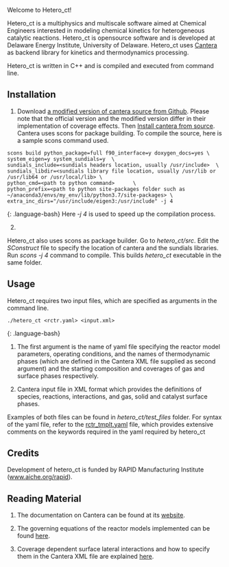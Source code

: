 Welcome to Hetero_ct!  

Hetero_ct is a multiphysics and multiscale software aimed at Chemical Engineers interested in 
modeling chemical kinetics for heterogeneous catalytic reactions. Hetero_ct is opensource software 
and is developed at Delaware Energy Institute, University of Delaware. Hetero_ct uses 
[Cantera](http://www.cantera.org) as backend library for kinetics and thermodynamics processing.

Hetero_ct is written in C++ and is compiled and executed from command line. 

## Installation

1. Download [a modified version of cantera source from Github](https://github.com/mbkumar/cantera/tree/hetero_ct).
Please note that the official version and the modified version differ in their implementation of coverage effects.
Then [Install cantera from source](https://cantera.org/install/compiling-install.html). 
Cantera uses scons for package building. To compile the source, here is a sample scons command used.
~~~
scons build python_package=full f90_interface=y doxygen_docs=yes \
system_eigen=y system_sundials=y  \
sundials_include=<sundials headers location, usually /usr/include>  \
sundials_libdir=<sundials library file location, usually /usr/lib or /usr/lib64 or /usr/local/lib> \
python_cmd=<path to python command>      \
python_prefix=<path to python site-packages folder such as ~/anaconda3/envs/my_env/lib/python3.7/site-packages> \
extra_inc_dirs="/usr/include/eigen3:/usr/include" -j 4 
~~~
{: .language-bash}
Here *-j 4* is used to speed up the compilation process.

2.
Hetero_ct also uses scons as package builder. Go to *hetero_ct/src*. Edit the *SConstruct* file to specify the
location of cantera and the sundials libraries.
Run *scons -j 4* command to compile. This builds *hetero_ct* executable in the same folder.

## Usage

Hetero_ct requires two input files, which are specified as arguments in the command line. 
~~~
./hetero_ct <rctr.yaml> <input.xml>
~~~
{: .language-bash}

1. The first argument is the name of yaml file specifying the reactor model parameters, operating conditions, and the names of 
thermodynamic phases (which are defined in the Cantera XML file supplied as second argument) and the 
starting composition and coverages of gas and surface phases respectively.

2. Cantera input file in XML format which provides the definitions of species, reactions, interactions, and 
gas, solid and  catalyst surface phases.

Examples of both files can be found in *hetero_ct/test_files* folder. For syntax of the yaml file, refer to the
[rctr_tmplt.yaml](../test_files/rctr_tmplt.yaml) file, which provides extensive comments on the keywords required in the yaml required by hetero_ct

## Credits
 Development of hetero_ct is funded by 
RAPID Manufacturing Institute (www.aiche.org/rapid).


## Reading Material

1. The documentation on Cantera can be found at its [website](http://www.cantera.org).

2. The governing equations of the  reactor models implemented can be found [here](ReactorModels.pdf).

3. Coverage dependent surface lateral interactions and how to specify them in the Cantera XML file 
are explained [here](SurfaceInteractions.pdf).


